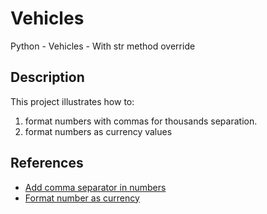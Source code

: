 # Vehicles
 Python - Vehicles - With str method override
## Description
This project illustrates how to:
1. format numbers with commas for thousands separation.
1. format numbers as currency values
## References
* [Add comma separator in numbers](https://www.tutorialstonight.com/python-number-format#comma-separator)
* [Format number as currency](https://www.tutorialstonight.com/python-number-format#format-currency)